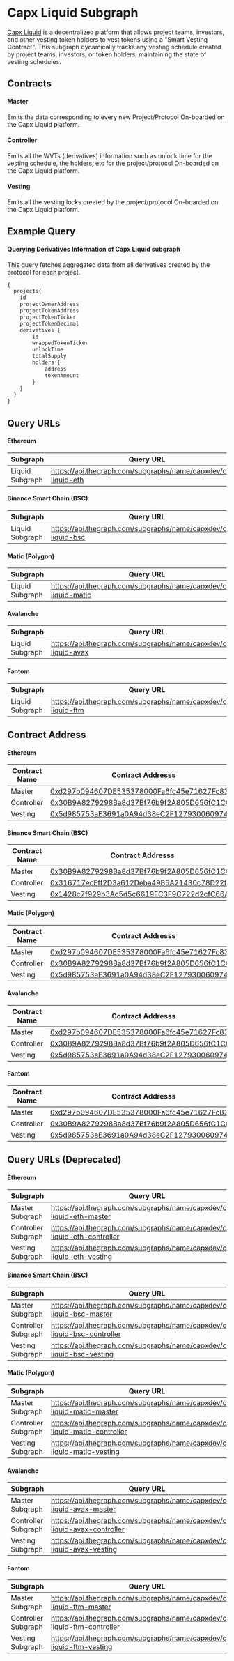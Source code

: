 # Capx Liquid Subgraph

[Capx Liquid](https://liquid.capx.fi/) is a decentralized platform that allows project teams, investors, and other vesting token holders to vest tokens using a "Smart Vesting Contract". This subgraph dynamically tracks any vesting schedule created by project teams, investors, or token holders, maintaining the state of vesting schedules.

## Contracts

#### Master
Emits the data corresponding to every new Project/Protocol On-boarded on the Capx Liquid platform.
#### Controller
Emits all the WVTs (derivatives) information such as unlock time for the vesting schedule, the holders, etc for the project/protocol On-boarded on the Capx Liquid platform.
#### Vesting
Emits all the vesting locks created by the project/protocol On-boarded on the Capx Liquid platform.

## Example Query
#### Querying Derivatives Information of Capx Liquid subgraph

This query fetches aggregated data from all derivatives created by the protocol for each project. 

```graphql
{
  projects{
    id
    projectOwnerAddress
    projectTokenAddress
    projectTokenTicker
    projectTokenDecimal
    derivatives {
        id
        wrappedTokenTicker
        unlockTime
        totalSupply
        holders {
            address
            tokenAmount
        }
    }
  }
}
```
## Query URLs

#### Ethereum 
| Subgraph     | Query URL  |
|---------------------|--------------------------------------------------------------------|
| Liquid Subgraph     | https://api.thegraph.com/subgraphs/name/capxdev/capx-liquid-eth   |

#### Binance Smart Chain (BSC) 
| Subgraph     | Query URL  |
|---------------------|--------------------------------------------------------------------|
| Liquid Subgraph     | https://api.thegraph.com/subgraphs/name/capxdev/capx-liquid-bsc   |

#### Matic (Polygon)
| Subgraph     | Query URL  |
|---------------------|--------------------------------------------------------------------|
| Liquid Subgraph     | https://api.thegraph.com/subgraphs/name/capxdev/capx-liquid-matic   |

#### Avalanche 
| Subgraph     | Query URL  |
|---------------------|--------------------------------------------------------------------|
| Liquid Subgraph     | https://api.thegraph.com/subgraphs/name/capxdev/capx-liquid-avax   |

#### Fantom 
| Subgraph     | Query URL  |
|---------------------|--------------------------------------------------------------------|
| Liquid Subgraph     | https://api.thegraph.com/subgraphs/name/capxdev/capx-liquid-ftm   |


## Contract Address

#### Ethereum 
| Contract Name     | Contract Addresss  |
|---------------------|--------------------------------------------------------------------|
| Master      | [0xd297b094607DE535378000Fa6fc45e71627Fc839](https://etherscan.io/address/0xd297b094607DE535378000Fa6fc45e71627Fc839)	 |
| Controller  | [0x30B9A8279298Ba8d37Bf76b9f2A805D656fC1C07](https://etherscan.io/address/0x30B9A8279298Ba8d37Bf76b9f2A805D656fC1C07)	 |
| Vesting     | [0x5d985753aE3691a0A94d38eC2F12793006097416](https://etherscan.io/address/0x5d985753aE3691a0A94d38eC2F12793006097416)	 |

#### Binance Smart Chain (BSC) 
| Contract Name     | Contract Addresss  |
|---------------------|--------------------------------------------------------------------|
| Master      | [0x30B9A8279298Ba8d37Bf76b9f2A805D656fC1C07](https://bscscan.com/address/0x30B9A8279298Ba8d37Bf76b9f2A805D656fC1C07)	 |
| Controller  | [0x316717ecEff2D3a612Deba49B5A21430c78D22f2](https://bscscan.com/address/0x316717ecEff2D3a612Deba49B5A21430c78D22f2)	 |
| Vesting     | [0x1428c7f929b3Ac5d5c6619FC3F9C722d2cfC66A5](https://bscscan.com/address/0x1428c7f929b3Ac5d5c6619FC3F9C722d2cfC66A5)	 |

#### Matic (Polygon)
| Contract Name     | Contract Addresss  |
|---------------------|--------------------------------------------------------------------|
| Master      | [0xd297b094607DE535378000Fa6fc45e71627Fc839](https://polygonscan.com/address/0xd297b094607DE535378000Fa6fc45e71627Fc839)	 |
| Controller  | [0x30B9A8279298Ba8d37Bf76b9f2A805D656fC1C07](https://polygonscan.com/address/0x30B9A8279298Ba8d37Bf76b9f2A805D656fC1C07)	 |
| Vesting     | [0x5d985753aE3691a0A94d38eC2F12793006097416](https://polygonscan.com/address/0x5d985753aE3691a0A94d38eC2F12793006097416)	 |

#### Avalanche 
| Contract Name     | Contract Addresss  |
|---------------------|--------------------------------------------------------------------|
| Master      | [0xd297b094607DE535378000Fa6fc45e71627Fc839](https://snowtrace.io/address/0xd297b094607DE535378000Fa6fc45e71627Fc839)	 |
| Controller  | [0x30B9A8279298Ba8d37Bf76b9f2A805D656fC1C07](https://snowtrace.io/address/0x30B9A8279298Ba8d37Bf76b9f2A805D656fC1C07)	 |
| Vesting     | [0x5d985753aE3691a0A94d38eC2F12793006097416](https://snowtrace.io/address/0x5d985753aE3691a0A94d38eC2F12793006097416)	 |

#### Fantom 
| Contract Name     | Contract Addresss  |
|---------------------|--------------------------------------------------------------------|
| Master      | [0xd297b094607DE535378000Fa6fc45e71627Fc839](https://ftmscan.com/address/0xd297b094607DE535378000Fa6fc45e71627Fc839)	 |
| Controller  | [0x30B9A8279298Ba8d37Bf76b9f2A805D656fC1C07](https://ftmscan.com/address/0x30B9A8279298Ba8d37Bf76b9f2A805D656fC1C07)	 |
| Vesting     | [0x5d985753aE3691a0A94d38eC2F12793006097416](https://ftmscan.com/address/0x5d985753aE3691a0A94d38eC2F12793006097416)	 |



## Query URLs (Deprecated)

#### Ethereum

| Subgraph     | Query URL  |
|---------------------|--------------------------------------------------------------------|
| Master Subgraph     | https://api.thegraph.com/subgraphs/name/capxdev/capx-liquid-eth-master	 |
| Controller Subgraph | https://api.thegraph.com/subgraphs/name/capxdev/capx-liquid-eth-controller	 |
| Vesting Subgraph    | https://api.thegraph.com/subgraphs/name/capxdev/capx-liquid-eth-vesting	 |

#### Binance Smart Chain (BSC)
| Subgraph     | Query URL  |
|---------------------|--------------------------------------------------------------------|
| Master Subgraph     | https://api.thegraph.com/subgraphs/name/capxdev/capx-liquid-bsc-master	 |
| Controller Subgraph | https://api.thegraph.com/subgraphs/name/capxdev/capx-liquid-bsc-controller	 |
| Vesting Subgraph    | https://api.thegraph.com/subgraphs/name/capxdev/capx-liquid-bsc-vesting	 |
#### Matic (Polygon)
| Subgraph     | Query URL  |
|---------------------|--------------------------------------------------------------------|
| Master Subgraph     | https://api.thegraph.com/subgraphs/name/capxdev/capx-liquid-matic-master |
| Controller Subgraph | https://api.thegraph.com/subgraphs/name/capxdev/capx-liquid-matic-controller	 |
| Vesting Subgraph    | https://api.thegraph.com/subgraphs/name/capxdev/capx-liquid-matic-vesting	 |
#### Avalanche
| Subgraph     | Query URL  |
|---------------------|--------------------------------------------------------------------|
| Master Subgraph     | https://api.thegraph.com/subgraphs/name/capxdev/capx-liquid-avax-master	 |
| Controller Subgraph | https://api.thegraph.com/subgraphs/name/capxdev/capx-liquid-avax-controller	 |
| Vesting Subgraph    | https://api.thegraph.com/subgraphs/name/capxdev/capx-liquid-avax-vesting	 |
#### Fantom
| Subgraph     | Query URL  |
|---------------------|--------------------------------------------------------------------|
| Master Subgraph     | https://api.thegraph.com/subgraphs/name/capxdev/capx-liquid-ftm-master	 |
| Controller Subgraph | https://api.thegraph.com/subgraphs/name/capxdev/capx-liquid-ftm-controller	 |
| Vesting Subgraph    | https://api.thegraph.com/subgraphs/name/capxdev/capx-liquid-ftm-vesting	 |
